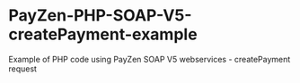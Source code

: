# PayZen-PHP-SOAP-V5-createPayment-example
Example of PHP code using PayZen SOAP V5 webservices - createPayment request
